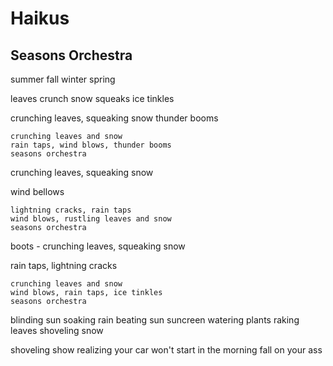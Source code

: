 # Haikus


## Seasons Orchestra

summer
fall
winter
spring

leaves crunch
snow squeaks
 ice tinkles

crunching leaves, squeaking snow
thunder booms

```poems-haiku
crunching leaves and snow
rain taps, wind blows, thunder booms
seasons orchestra
```


crunching leaves, squeaking snow

wind bellows

```poems-haiku
lightning cracks, rain taps
wind blows, rustling leaves and snow
seasons orchestra
```

boots - crunching leaves, squeaking snow

rain taps, lightning cracks

```poems-haiku
crunching leaves and snow
wind blows, rain taps, ice tinkles
seasons orchestra
```

blinding sun
soaking rain
beating sun
suncreen
watering plants
raking leaves
shoveling snow


shoveling show
realizing your car won't start in the morning
 fall on your ass